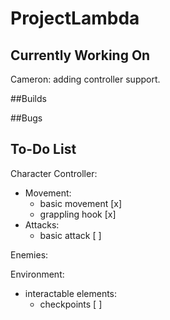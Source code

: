 # ProjectLambda

## Currently Working On
Cameron: adding controller support.

##Builds

##Bugs

## To-Do List
Character Controller:
  - Movement:
    - basic movement [x]
    - grappling hook [x]
  - Attacks:
    - basic attack [ ]
    
Enemies:

Environment:
  - interactable elements:
    - checkpoints [ ]
